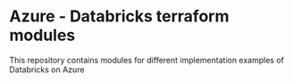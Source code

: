 # Azure - Databricks terraform modules

This repository contains modules for different implementation examples of Databricks on Azure